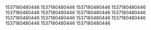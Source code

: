 1537180480446
1537180480446
1537180480446
1537180480446
1537180480446
1537180480446
1537180480446
1537180480446
1537180480446
1537180480446
1537180480446
1537180480446
1537180480446
1537180480446
1537180480446